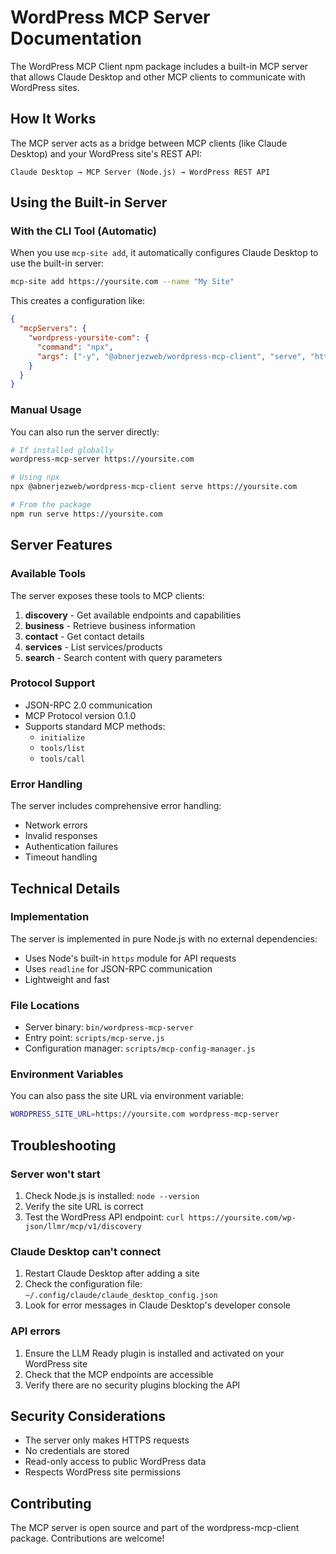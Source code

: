 # WordPress MCP Server Documentation

The WordPress MCP Client npm package includes a built-in MCP server that allows Claude Desktop and other MCP clients to communicate with WordPress sites.

## How It Works

The MCP server acts as a bridge between MCP clients (like Claude Desktop) and your WordPress site's REST API:

```
Claude Desktop → MCP Server (Node.js) → WordPress REST API
```

## Using the Built-in Server

### With the CLI Tool (Automatic)

When you use `mcp-site add`, it automatically configures Claude Desktop to use the built-in server:

```bash
mcp-site add https://yoursite.com --name "My Site"
```

This creates a configuration like:
```json
{
  "mcpServers": {
    "wordpress-yoursite-com": {
      "command": "npx",
      "args": ["-y", "@abnerjezweb/wordpress-mcp-client", "serve", "https://yoursite.com"]
    }
  }
}
```

### Manual Usage

You can also run the server directly:

```bash
# If installed globally
wordpress-mcp-server https://yoursite.com

# Using npx
npx @abnerjezweb/wordpress-mcp-client serve https://yoursite.com

# From the package
npm run serve https://yoursite.com
```

## Server Features

### Available Tools

The server exposes these tools to MCP clients:

1. **discovery** - Get available endpoints and capabilities
2. **business** - Retrieve business information
3. **contact** - Get contact details
4. **services** - List services/products
5. **search** - Search content with query parameters

### Protocol Support

- JSON-RPC 2.0 communication
- MCP Protocol version 0.1.0
- Supports standard MCP methods:
  - `initialize`
  - `tools/list`
  - `tools/call`

### Error Handling

The server includes comprehensive error handling:
- Network errors
- Invalid responses
- Authentication failures
- Timeout handling

## Technical Details

### Implementation

The server is implemented in pure Node.js with no external dependencies:
- Uses Node's built-in `https` module for API requests
- Uses `readline` for JSON-RPC communication
- Lightweight and fast

### File Locations

- Server binary: `bin/wordpress-mcp-server`
- Entry point: `scripts/mcp-serve.js`
- Configuration manager: `scripts/mcp-config-manager.js`

### Environment Variables

You can also pass the site URL via environment variable:

```bash
WORDPRESS_SITE_URL=https://yoursite.com wordpress-mcp-server
```

## Troubleshooting

### Server won't start

1. Check Node.js is installed: `node --version`
2. Verify the site URL is correct
3. Test the WordPress API endpoint: `curl https://yoursite.com/wp-json/llmr/mcp/v1/discovery`

### Claude Desktop can't connect

1. Restart Claude Desktop after adding a site
2. Check the configuration file: `~/.config/claude/claude_desktop_config.json`
3. Look for error messages in Claude Desktop's developer console

### API errors

1. Ensure the LLM Ready plugin is installed and activated on your WordPress site
2. Check that the MCP endpoints are accessible
3. Verify there are no security plugins blocking the API

## Security Considerations

- The server only makes HTTPS requests
- No credentials are stored
- Read-only access to public WordPress data
- Respects WordPress site permissions

## Contributing

The MCP server is open source and part of the wordpress-mcp-client package. Contributions are welcome!